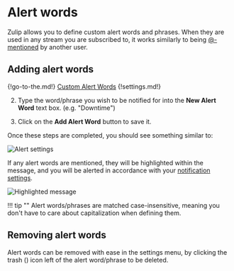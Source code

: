 # Alert words

Zulip allows you to define custom alert words and phrases. When they are used
in any stream you are subscribed to, it works similarly to being
[@-mentioned](/help/at-mention-a-team-member) by another user.

## Adding alert words

{!go-to-the.md!} [Custom Alert Words](/#settings/custom-alert-words)
{!settings.md!}

2. Type the word/phrase you wish to be notified for into the **New Alert Word**
text box. (e.g. "Downtime")

3. Click on the **Add Alert Word** button to save it.

Once these steps are completed, you should see something similar to:

![Alert settings](/static/images/help/settings-custom-alerts-sample.png)

If any alert words are mentioned, they will be highlighted within the message,
and you will be alerted in accordance with your [notification settings](/#settings/notifications).

![Highlighted message](/static/images/help/alert-words-message-example.png)

!!! tip ""
    Alert words/phrases are matched case-insensitive, meaning you don't have to
    care about capitalization when defining them.

## Removing alert words

Alert words can be removed with ease in the settings menu, by clicking the trash
(<i class="icon-vector-trash"></i>) icon left of the alert word/phrase to be
deleted.
